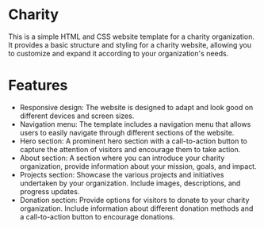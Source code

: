 # Charity

This is a simple HTML and CSS website template for a charity organization. It provides a basic structure and styling for a charity website, allowing you to customize and expand it according to your organization's needs.

# Features
- Responsive design: The website is designed to adapt and look good on different devices and screen sizes.
- Navigation menu: The template includes a navigation menu that allows users to easily navigate through different sections of the website.
- Hero section: A prominent hero section with a call-to-action button to capture the attention of visitors and encourage them to take action.
- About section: A section where you can introduce your charity organization, provide information about your mission, goals, and impact.
- Projects section: Showcase the various projects and initiatives undertaken by your organization. Include images, descriptions, and progress updates.
- Donation section: Provide options for visitors to donate to your charity organization. Include information about different donation methods and a call-to-action button to encourage donations.
